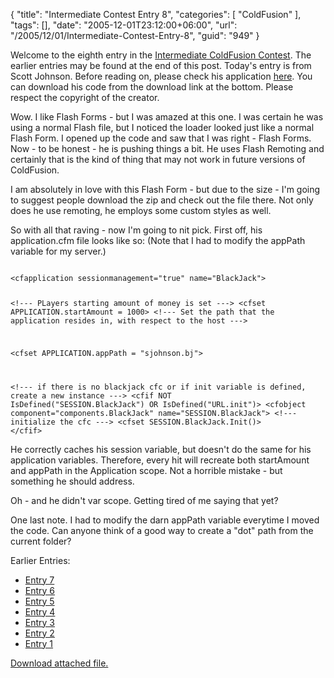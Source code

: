 {
	"title": "Intermediate Contest Entry 8",
	"categories": [
		"ColdFusion"
	],
	"tags": [],
	"date": "2005-12-01T23:12:00+06:00",
	"url": "/2005/12/01/Intermediate-Contest-Entry-8",
	"guid": "949"
}

Welcome to the eighth entry in the <a href="http://ray.camdenfamily.com/index.cfm/2005/10/30/Intermediate-ColdFusion-Contest">Intermediate ColdFusion Contest</a>. The earlier entries may be found at the end of this post. Today's entry is from Scott Johnson. Before reading on, please check his application <a href="http://ray.camdenfamily.com/demos/contest2/sjohnson/bj/blackjack.cfm">here</a>. You can download his code from the download link at the bottom. Please respect the copyright of the creator.
<!--more-->
Wow. I like Flash Forms - but I was amazed at this one. I was certain he was using a normal Flash file, but I noticed the loader looked just like a normal Flash Form. I opened up the code and saw that I was right - Flash Forms. Now - to be honest - he is pushing things a bit. He uses Flash Remoting and certainly that is the kind of thing that may not work in future versions of ColdFusion. 

I am absolutely in love with this Flash Form - but due to the size - I'm going to suggest people download the zip and check out the file there. Not only does he use remoting, he employs some custom styles as well. 

So with all that raving - now I'm going to nit pick. First off, his application.cfm file looks like so: (Note that I had to modify the appPath variable for my server.)

<code>
&lt;cfapplication sessionmanagement="true" name="BlackJack"&gt;

&lt;!--- PLayers starting amount of money is set ---&gt;
&lt;cfset APPLICATION.startAmount = 1000&gt;
&lt;!--- Set the path that the application resides in, with respect to the host ---&gt;

&lt;cfset APPLICATION.appPath = "sjohnson.bj"&gt;

&lt;!--- if there is no blackjack cfc or if init variable is defined, create a new instance ---&gt;
&lt;cfif NOT IsDefined("SESSION.BlackJack") OR IsDefined("URL.init")&gt;
	&lt;cfobject component="components.BlackJack" name="SESSION.BlackJack"&gt;
	&lt;!--- initialize the cfc ---&gt;
	&lt;cfset SESSION.BlackJack.Init()&gt;
&lt;/cfif&gt;
</code>

He correctly caches his session variable, but doesn't do the same for his application variables. Therefore, every hit will recreate both startAmount and appPath in the Application scope. Not a horrible mistake - but something he should address. 

Oh - and he didn't var scope. Getting tired of me saying that yet?

One last note. I had to modify the darn appPath variable everytime I moved the code. Can anyone think of a good way to create a "dot" path from the current folder? 

Earlier Entries:
<ul>
<li><a href="http://ray.camdenfamily.com/index.cfm/2005/11/29/Intermediate-Contest-Entry-7">Entry 7</a>
<li><a href="http://ray.camdenfamily.com/index.cfm/2005/11/28/Intermediate-Contest-Entry-6">Entry 6</a>
<li><a href="http://ray.camdenfamily.com/index.cfm/2005/11/23/Intermediate-Contest-Entry-4">Entry 5</a>
<li><a href="http://ray.camdenfamily.com/index.cfm/2005/11/21/Intermediate-Contest-Entry-4">Entry 4</a>
<li><a href="http://ray.camdenfamily.com/index.cfm/2005/11/18/Intermedia-Contest-Entry-3">Entry 3</a>
<li><a href="http://ray.camdenfamily.com/index.cfm/2005/11/17/Intermediate-Contest-Entry-2">Entry 2</a>
<li><a href="http://ray.camdenfamily.com/index.cfm/2005/11/16/Intermediate-Contest-Entry-1">Entry 1</a>
</ul><p><a href='enclosures/D%3A%5Cwebsites%5Ccamdenfamily%5Csource%5Cmorpheus%5Cblog%5Cenclosures%2Fbj%2Ezip'>Download attached file.</a></p>